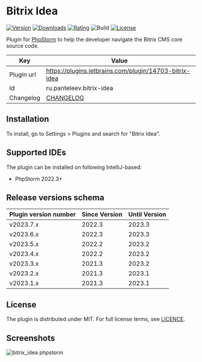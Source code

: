 # Bitrix Idea

[![Version](http://phpstorm.espend.de/badge/14703/version)](https://plugins.jetbrains.com/plugin/14703)
[![Downloads](http://phpstorm.espend.de/badge/14703/downloads)](https://plugins.jetbrains.com/plugin/14703)
[![Rating](https://img.shields.io/jetbrains/plugin/r/rating/14703-bitrix-idea?style=flat-square)](https://plugins.jetbrains.com/plugin/14703)
![Build](https://github.com/saundefined/bitrix-idea/actions/workflows/test.yml/badge.svg)
[![License](https://img.shields.io/github/license/saundefined/bitrix-idea?style=flat-square)](https://plugins.jetbrains.com/plugin/14703)

<!-- Plugin description -->
Plugin for [PhpStorm](https://www.jetbrains.com/phpstorm) to help
the developer navigate the Bitrix CMS core source code.
<!-- Plugin description end -->

| Key        | Value                                                  |
|------------|--------------------------------------------------------|
| Plugin url | https://plugins.jetbrains.com/plugin/14703-bitrix-idea |
| Id         | ru.panteleev.bitrix-idea                               |
| Changelog  | [CHANGELOG](CHANGELOG.md)                              |

## Installation

To install, go to Settings > Plugins and search for "Bitrix Idea".

## Supported IDEs

The plugin can be installed on following IntelliJ-based:

* PhpStorm 2022.3+

## Release versions schema

| Plugin version number | Since Version | Until Version |
|-----------------------|---------------|---------------|
| v2023.7.x             | 2022.3        | 2023.3        |
| v2023.6.x             | 2022.3        | 2023.3        |
| v2023.5.x             | 2022.2        | 2023.2        |
| v2023.4.x             | 2022.2        | 2023.2        |
| v2023.3.x             | 2021.3        | 2023.2        |
| v2023.2.x             | 2021.3        | 2023.1        |
| v2023.1.x             | 2021.3        | 2023.1        |

## License

The plugin is distributed under MIT.
For full license terms, see [LICENCE](LICENCE.md).

## Screenshots

![bitrix_idea phpstorm](https://plugins.jetbrains.com/files/14703/screenshot_22644.png)